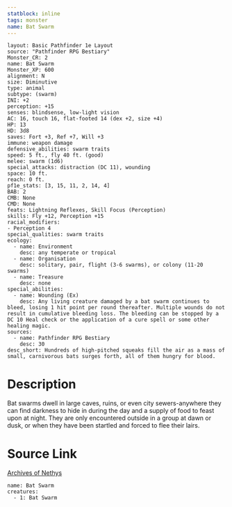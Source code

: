 ```yaml
---
statblock: inline
tags: monster
name: Bat Swarm
---
```

```statblock
layout: Basic Pathfinder 1e Layout
source: "Pathfinder RPG Bestiary"
Monster_CR: 2
name: Bat Swarm
Monster_XP: 600
alignment: N
size: Diminutive
type: animal
subtype: (swarm)
INI: +2
perception: +15
senses: blindsense, low-light vision
AC: 16, touch 16, flat-footed 14 (dex +2, size +4)
HP: 13
HD: 3d8
saves: Fort +3, Ref +7, Will +3
immune: weapon damage
defensive_abilities: swarm traits
speed: 5 ft., fly 40 ft. (good)
melee: swarm (1d6)
special_attacks: distraction (DC 11), wounding
space: 10 ft.
reach: 0 ft.
pf1e_stats: [3, 15, 11, 2, 14, 4]
BAB: 2
CMB: None
CMD: None
feats: Lightning Reflexes, Skill Focus (Perception)
skills: Fly +12, Perception +15
racial_modifiers:
- Perception 4
special_qualities: swarm traits
ecology:
  - name: Environment
    desc: any temperate or tropical
  - name: Organisation
    desc: solitary, pair, flight (3-6 swarms), or colony (11-20 swarms)
  - name: Treasure
    desc: none
special_abilities:
  - name: Wounding (Ex)
    desc: Any living creature damaged by a bat swarm continues to bleed, losing 1 hit point per round thereafter. Multiple wounds do not result in cumulative bleeding loss. The bleeding can be stopped by a DC 10 Heal check or the application of a cure spell or some other healing magic.
sources:
  - name: Pathfinder RPG Bestiary
    desc: 30
desc_short: Hundreds of high-pitched squeaks fill the air as a mass of small, carnivorous bats surges forth, all of them hungry for blood.
```
# Description
Bat swarms dwell in large caves, ruins, or even city sewers-anywhere they can find darkness to hide in during the day and a supply of food to feast upon at night. They are only encountered outside in a group at dawn or dusk, or when they have been startled and forced to flee their lairs.
# Source Link
[Archives of Nethys](https://aonprd.com/MonsterDisplay.aspx?ItemName=Bat%20Swarm)
```encounter-table
name: Bat Swarm
creatures:
  - 1: Bat Swarm
```
